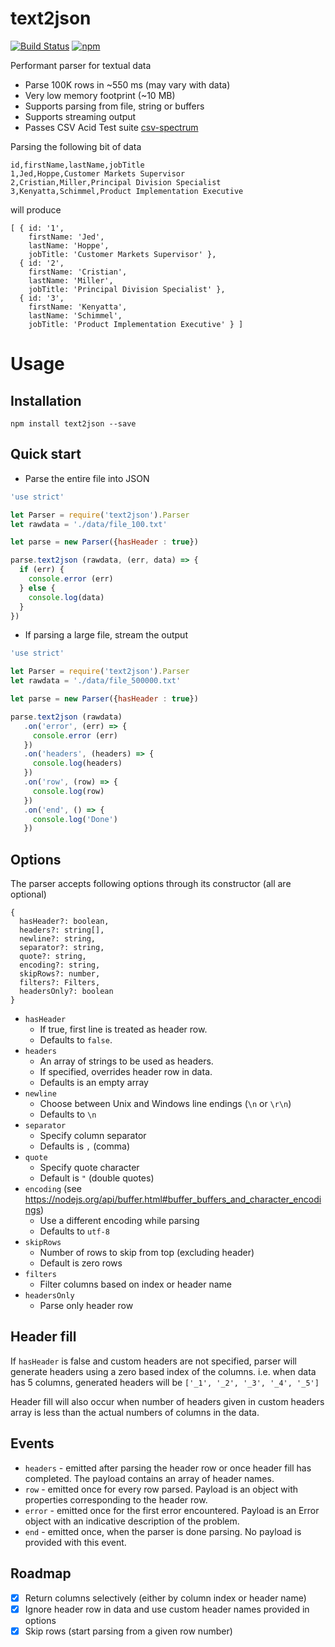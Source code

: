 text2json
=========
[![Build Status](https://travis-ci.org/nilobarp/text2json.svg?branch=master)](https://travis-ci.org/nilobarp/text2json)
[![npm](http://img.shields.io/npm/v/text2json.svg)](https://www.npmjs.com/package/text2json)

Performant parser for textual data
* Parse 100K rows in ~550 ms (may vary with data)
* Very low memory footprint (~10 MB)
* Supports parsing from file, string or buffers
* Supports streaming output
* Passes CSV Acid Test suite [csv-spectrum](https://github.com/maxogden/csv-spectrum)

Parsing the following bit of data

```
id,firstName,lastName,jobTitle
1,Jed,Hoppe,Customer Markets Supervisor
2,Cristian,Miller,Principal Division Specialist
3,Kenyatta,Schimmel,Product Implementation Executive
```
will produce
```
[ { id: '1',
    firstName: 'Jed',
    lastName: 'Hoppe',
    jobTitle: 'Customer Markets Supervisor' },
  { id: '2',
    firstName: 'Cristian',
    lastName: 'Miller',
    jobTitle: 'Principal Division Specialist' },
  { id: '3',
    firstName: 'Kenyatta',
    lastName: 'Schimmel',
    jobTitle: 'Product Implementation Executive' } ]
```

Usage
======

Installation
------------
`npm install text2json --save`

Quick start
------------

* Parse the entire file into JSON
```js
'use strict'

let Parser = require('text2json').Parser
let rawdata = './data/file_100.txt'

let parse = new Parser({hasHeader : true})

parse.text2json (rawdata, (err, data) => {
  if (err) {
    console.error (err)
  } else {
    console.log(data)
  }
})
```
* If parsing a large file, stream the output
```js
'use strict'

let Parser = require('text2json').Parser
let rawdata = './data/file_500000.txt'

let parse = new Parser({hasHeader : true})

parse.text2json (rawdata)
   .on('error', (err) => {
     console.error (err)
   })
   .on('headers', (headers) => {
     console.log(headers)
   })
   .on('row', (row) => {
     console.log(row)
   })
   .on('end', () => {
     console.log('Done')
   })
```

Options
---------
The parser accepts following options through its constructor (all are optional)

```
{
  hasHeader?: boolean,
  headers?: string[],
  newline?: string,
  separator?: string,
  quote?: string,
  encoding?: string,
  skipRows?: number,
  filters?: Filters,
  headersOnly?: boolean
}
```

* `hasHeader` 
  * If true, first line is treated as header row.
  * Defaults to `false`.
* `headers` 
  * An array of strings to be used as headers.
  * If specified, overrides header row in data.
  * Defaults is an empty array
* `newline` 
  * Choose between Unix and Windows line endings (`\n` or `\r\n`)
  * Defaults to `\n`
* `separator` 
  * Specify column separator
  * Defaults is `,` (comma)
* `quote` 
  * Specify quote character
  * Default is `"` (double quotes)
* `encoding` (see https://nodejs.org/api/buffer.html#buffer_buffers_and_character_encodings)
  * Use a different encoding while parsing
  * Defaults to `utf-8`
* `skipRows` 
  * Number of rows to skip from top (excluding header)
  * Default is zero rows
* `filters` 
  * Filter columns based on index or header name
* `headersOnly` 
  * Parse only header row

Header fill
------------
If `hasHeader` is false and custom headers are not specified, parser will generate headers using a zero based index of the columns. i.e. when data has 5 columns, generated headers will be `['_1', '_2', '_3', '_4', '_5']`

Header fill will also occur when number of headers given in custom headers array is less than the actual numbers of columns in the data.

Events
------
  * `headers` - emitted after parsing the header row or once header fill has completed. The payload contains an array of header names.
  * `row` - emitted once for every row parsed. Payload is an object with properties corresponding to the header row.
  * `error` - emitted once for the first error encountered. Payload is an Error object with an indicative description of the problem.
  * `end` - emitted once, when the parser is done parsing. No payload is provided with this event.

Roadmap
---------
  - [x] Return columns selectively (either by column index or header name)
  - [x] Ignore header row in data and use custom header names provided in options
  - [x] Skip rows (start parsing from a given row number)